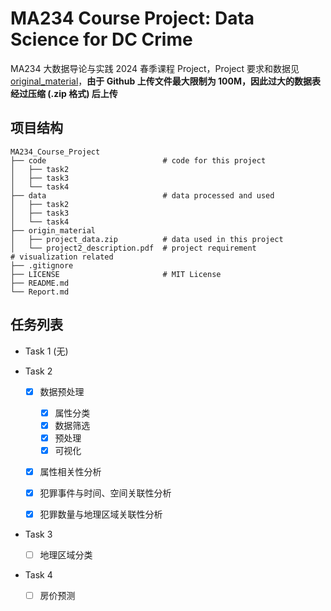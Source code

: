 # MA234 Course Project: Data Science for DC Crime

MA234 大数据导论与实践 2024 春季课程 Project，Project 要求和数据见 [original_material](./original_material)，**由于 Github 上传文件最大限制为 100M，因此过大的数据表经过压缩 (.zip 格式) 后上传** 



## 项目结构

```
MA234_Course_Project
├── code                          # code for this project
│   ├── task2                  
│   ├── task3             
│   └── task4         
├── data                          # data processed and used
│   ├── task2
│   ├── task3                 
│   └── task4               
├── origin_material                                      
│   ├── project_data.zip          # data used in this project           
│   └── project2_description.pdf  # project requirement                          # visualization related
├── .gitignore
├── LICENSE                       # MIT License
├── README.md
└── Report.md
```



## 任务列表

- Task 1 (无)
- Task 2

  - [x] 数据预处理
    - [x] 属性分类
    - [x] 数据筛选
    - [x] 预处理
    - [x] 可视化

  - [x] 属性相关性分析

  - [x] 犯罪事件与时间、空间关联性分析

  - [x] 犯罪数量与地理区域关联性分析
- Task 3
  - [ ] 地理区域分类
- Task 4
  - [ ] 房价预测
